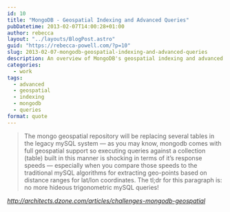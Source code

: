 ```yaml
---
id: 10
title: "MongoDB - Geospatial Indexing and Advanced Queries"
pubDatetime: 2013-02-07T14:00:28+01:00
author: rebecca
layout: "../layouts/BlogPost.astro"
guid: "https://rebecca-powell.com/?p=10"
slug: 2013-02-07-mongodb-geospatial-indexing-and-advanced-queries
description: An overview of MongoDB's geospatial indexing and advanced queries, highlighting its advantages over traditional MySQL algorithms for geospatial data.
categories:
  - work
tags:
  - advanced
  - geospatial
  - indexing
  - mongodb
  - queries
format: quote
---
```


> The mongo geospatial repository will be replacing several tables in the legacy mySQL system — as you may know, mongodb comes with full geospatial support so executing queries against a collection (table) built in this manner is shocking in terms of it’s response speeds — especially when you compare those speeds to the traditional mySQL algorithms for extracting geo-points based on distance ranges for lat/lon coordinates. The tl;dr for this paragraph is: no more hideous trigonometric mySQL queries!

<cite>http://architects.dzone.com/articles/challenges-mongodb-geospatial</cite>
